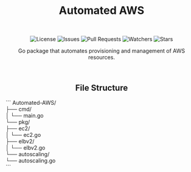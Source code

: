<h1 align="center">Automated AWS</h1>
<br />


  <p align="center">  
    <img src="https://img.shields.io/github/license/AbhiAlest/Automated-AWS.svg" alt = "License" >
    <img src="https://img.shields.io/github/issues/AbhiAlest/Automated-AWS.svg" alt = "Issues" >
    <img src="https://img.shields.io/github/issues-pr/AbhiAlest/Automated-AWS.svg" alt = "Pull Requests" >
    <img src="https://img.shields.io/github/watchers/AbhiAlest/Automated-AWS.svg" alt = "Watchers" >
    <img src="https://img.shields.io/github/stars/AbhiAlest/Automated-AWS.svg" alt = "Stars" >
</p>
  
<p align="center">
Go package that automates provisioning and management of AWS resources.
</p>

<br />  

  
<h2 align="center">File Structure</h1>

  <p> 
  ```
    Automated-AWS/<br />
    ├── cmd/<br />
    │   └── main.go<br />
    └── pkg/<br />
        ├── ec2/<br />
        │   └── ec2.go<br />
        ├── elbv2/<br />
        │   └── elbv2.go<br />
        └── autoscaling/<br />
            └── autoscaling.go<br />
  ```
    </p>
<br />
